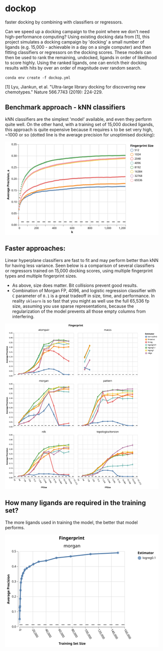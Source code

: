 # dockop
 faster docking by combining with classifiers or regressors.

Can we speed up a docking campaign to the point where we don't need high-performance computing? Using existing docking data from [1], this project simulates a docking campaign by 'docking' a small number of ligands (e.g. 15,000 - achievable in a day on a single computer) and then fitting classifiers or regressors on the docking scores. These models can then be used to rank the remaining, undocked, ligands in order of likelihood to score highly. Using the ranked ligands, one can enrich their docking results with hits by over an order of magnitude over random search. 

`conda env create -f dockop.yml`

[1] Lyu, Jiankun, et al. "Ultra-large library docking for discovering new chemotypes." Nature 566.7743 (2019): 224-229.

## Benchmark approach - kNN classifiers
kNN classifiers are the simplest 'model' available, and even they perform quite well. On the other hand, with a training set of 15,000 docked ligands, this approach is quite expensive because it requires `k` to be set very high, ~1000 or so (dotted line is the average precision for unoptimised docking):

![knn_comparison](./processed_data/knn.svg)

## Faster approaches:
Linear hyperplane classifiers are fast to fit and may perform better than kNN for having less variance. Seen below is a comparison of several classifiers or regressors trained on 15,000 docking scores, using multiple fingerprint types and multiple fingerprint sizes.

- As above, size does matter. Bit collisions prevent good results.
- Combination of Morgan FP, 4096, and logistic regression classifier with `C` parameter of `0.1` is a great tradeoff in size, time, and performance. In reality `sklearn` is so fast that you might as well use the full 65,536 fp size, assuming you use sparse representations, because the regularization of the model prevents all those empty columns from interfering.


![algo_fp_comparison](./processed_data/fpsize_figure.svg)


## How many ligands are required in the training set?

The more ligands used in training the model, the better that model performs. 

![trainingSetSize](./processed_data/trainingSetSize.svg)